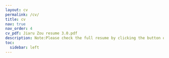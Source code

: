 ```yaml
---
layout: cv
permalink: /cv/
title: cv
nav: true
nav_order: 4
cv_pdf: Jiaru Zou resume 3.0.pdf
description: Note:Please check the full resume by clicking the button on the right.
toc:
  sidebar: left
---
```

